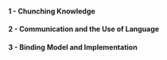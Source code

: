 #### 1 - Chunching Knowledge
#### 2 - Communication and the Use of Language
#### 3 - Binding Model and Implementation
